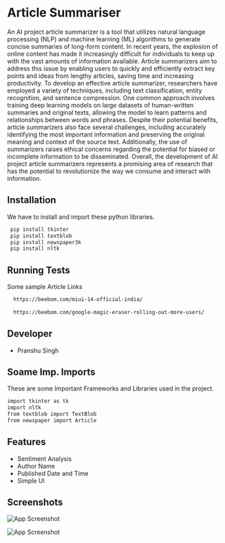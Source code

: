 
# Article Summariser

An AI project article summarizer is a tool that utilizes natural language processing (NLP) and machine learning (ML) algorithms to generate concise summaries of long-form content. In recent years, the explosion of online content has made it increasingly difficult for individuals to keep up with the vast amounts of information available. Article summarizers aim to address this issue by enabling users to quickly and efficiently extract key points and ideas from lengthy articles, saving time and increasing productivity.
To develop an effective article summarizer, researchers have employed a variety of techniques, including text classification, entity recognition, and sentence compression. One common approach involves training deep learning models on large datasets of human-written summaries and original texts, allowing the model to learn patterns and relationships between words and phrases.
Despite their potential benefits, article summarizers also face several challenges, including accurately identifying the most important information and preserving the original meaning and context of the source text. Additionally, the use of summarizers raises ethical concerns regarding the potential for biased or incomplete information to be disseminated.
Overall, the development of AI project article summarizers represents a promising area of research that has the potential to revolutionize the way we consume and interact with information.



## Installation
We have to install and import these python libraries.

```bash
 pip install tkinter
 pip install textblob
 pip install newspaper3k
 pip install nltk
```
    
## Running Tests

Some sample Article Links


```bash
  https://beebom.com/miui-14-official-india/
  
  https://beebom.com/google-magic-eraser-rolling-out-more-users/
```


## Developer

- Pranshu Singh



## Soame Imp. Imports

These are some Important Frameworks and Libraries used in the project.

```bash
import tkinter as tk
import nltk
from textblob import TextBlob
from newspaper import Article
```


## Features

- Sentiment Analysis
- Author Name
- Published Date and Time
- Simple UI


## Screenshots

![App Screenshot](https://cdn.analyticsvidhya.com/wp-content/uploads/2018/10/block_3.png)

![App Screenshot](https://images.ctfassets.net/piwi0eufbb2g/2bABrQRRh9s6yRXKaSIQD0/fb2fd2c53ba00755a346b60ab76ab946/image.png?w=1200&h=630)

